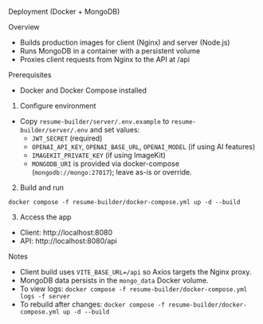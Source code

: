 Deployment (Docker + MongoDB)

Overview
- Builds production images for client (Nginx) and server (Node.js)
- Runs MongoDB in a container with a persistent volume
- Proxies client requests from Nginx to the API at /api

Prerequisites
- Docker and Docker Compose installed

1) Configure environment
- Copy `resume-builder/server/.env.example` to `resume-builder/server/.env` and set values:
  - `JWT_SECRET` (required)
  - `OPENAI_API_KEY`, `OPENAI_BASE_URL`, `OPENAI_MODEL` (if using AI features)
  - `IMAGEKIT_PRIVATE_KEY` (if using ImageKit)
  - `MONGODB_URI` is provided via docker-compose (`mongodb://mongo:27017`); leave as-is or override.

2) Build and run
```
docker compose -f resume-builder/docker-compose.yml up -d --build
```

3) Access the app
- Client: http://localhost:8080
- API: http://localhost:8080/api

Notes
- Client build uses `VITE_BASE_URL=/api` so Axios targets the Nginx proxy.
- MongoDB data persists in the `mongo_data` Docker volume.
- To view logs: `docker compose -f resume-builder/docker-compose.yml logs -f server`
- To rebuild after changes: `docker compose -f resume-builder/docker-compose.yml up -d --build`

